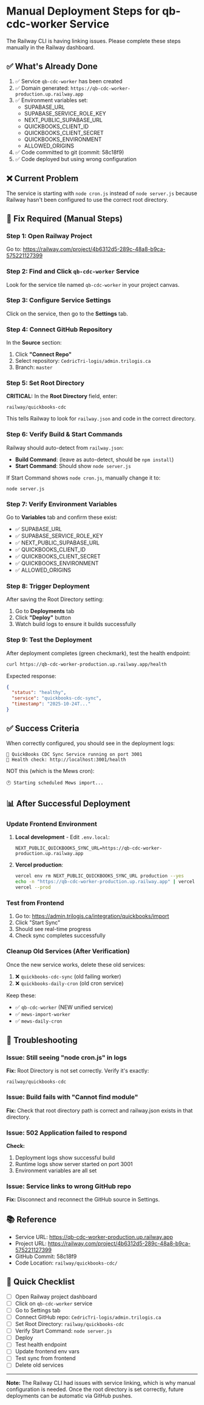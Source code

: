 # Manual Deployment Steps for qb-cdc-worker Service

The Railway CLI is having linking issues. Please complete these steps manually in the Railway dashboard.

## ✅ What's Already Done

1. ✅ Service `qb-cdc-worker` has been created
2. ✅ Domain generated: `https://qb-cdc-worker-production.up.railway.app`
3. ✅ Environment variables set:
   - SUPABASE_URL
   - SUPABASE_SERVICE_ROLE_KEY
   - NEXT_PUBLIC_SUPABASE_URL
   - QUICKBOOKS_CLIENT_ID
   - QUICKBOOKS_CLIENT_SECRET
   - QUICKBOOKS_ENVIRONMENT
   - ALLOWED_ORIGINS
4. ✅ Code committed to git (commit: 58c18f9)
5. ✅ Code deployed but using wrong configuration

## ❌ Current Problem

The service is starting with `node cron.js` instead of `node server.js` because Railway hasn't been configured to use the correct root directory.

## 🔧 Fix Required (Manual Steps)

### Step 1: Open Railway Project

Go to: https://railway.com/project/4b6312d5-289c-48a8-b9ca-575221127399

### Step 2: Find and Click `qb-cdc-worker` Service

Look for the service tile named `qb-cdc-worker` in your project canvas.

### Step 3: Configure Service Settings

Click on the service, then go to the **Settings** tab.

### Step 4: Connect GitHub Repository

In the **Source** section:
1. Click **"Connect Repo"**
2. Select repository: `CedricTri-logis/admin.trilogis.ca`
3. Branch: `master`

### Step 5: Set Root Directory

**CRITICAL:** In the **Root Directory** field, enter:
```
railway/quickbooks-cdc
```

This tells Railway to look for `railway.json` and code in the correct directory.

### Step 6: Verify Build & Start Commands

Railway should auto-detect from `railway.json`:
- **Build Command**: (leave as auto-detect, should be `npm install`)
- **Start Command**: Should show `node server.js`

If Start Command shows `node cron.js`, manually change it to:
```
node server.js
```

### Step 7: Verify Environment Variables

Go to **Variables** tab and confirm these exist:
- ✅ SUPABASE_URL
- ✅ SUPABASE_SERVICE_ROLE_KEY
- ✅ NEXT_PUBLIC_SUPABASE_URL
- ✅ QUICKBOOKS_CLIENT_ID
- ✅ QUICKBOOKS_CLIENT_SECRET
- ✅ QUICKBOOKS_ENVIRONMENT
- ✅ ALLOWED_ORIGINS

### Step 8: Trigger Deployment

After saving the Root Directory setting:
1. Go to **Deployments** tab
2. Click **"Deploy"** button
3. Watch build logs to ensure it builds successfully

### Step 9: Test the Deployment

After deployment completes (green checkmark), test the health endpoint:

```bash
curl https://qb-cdc-worker-production.up.railway.app/health
```

Expected response:
```json
{
  "status": "healthy",
  "service": "quickbooks-cdc-sync",
  "timestamp": "2025-10-24T..."
}
```

## ✅ Success Criteria

When correctly configured, you should see in the deployment logs:
```
🚀 QuickBooks CDC Sync Service running on port 3001
📍 Health check: http://localhost:3001/health
```

NOT this (which is the Mews cron):
```
🕐 Starting scheduled Mews import...
```

## 📊 After Successful Deployment

### Update Frontend Environment

1. **Local development** - Edit `.env.local`:
   ```
   NEXT_PUBLIC_QUICKBOOKS_SYNC_URL=https://qb-cdc-worker-production.up.railway.app
   ```

2. **Vercel production**:
   ```bash
   vercel env rm NEXT_PUBLIC_QUICKBOOKS_SYNC_URL production --yes
   echo -n "https://qb-cdc-worker-production.up.railway.app" | vercel env add NEXT_PUBLIC_QUICKBOOKS_SYNC_URL production
   vercel --prod
   ```

### Test from Frontend

1. Go to: https://admin.trilogis.ca/integration/quickbooks/import
2. Click "Start Sync"
3. Should see real-time progress
4. Check sync completes successfully

### Cleanup Old Services (After Verification)

Once the new service works, delete these old services:
1. ❌ `quickbooks-cdc-sync` (old failing worker)
2. ❌ `quickbooks-daily-cron` (old cron service)

Keep these:
- ✅ `qb-cdc-worker` (NEW unified service)
- ✅ `mews-import-worker`
- ✅ `mews-daily-cron`

## 🐛 Troubleshooting

### Issue: Still seeing "node cron.js" in logs

**Fix:** Root Directory is not set correctly. Verify it's exactly:
```
railway/quickbooks-cdc
```

### Issue: Build fails with "Cannot find module"

**Fix:** Check that root directory path is correct and railway.json exists in that directory.

### Issue: 502 Application failed to respond

**Check:**
1. Deployment logs show successful build
2. Runtime logs show server started on port 3001
3. Environment variables are all set

### Issue: Service links to wrong GitHub repo

**Fix:** Disconnect and reconnect the GitHub source in Settings.

## 📚 Reference

- Service URL: https://qb-cdc-worker-production.up.railway.app
- Project URL: https://railway.com/project/4b6312d5-289c-48a8-b9ca-575221127399
- GitHub Commit: 58c18f9
- Code Location: `railway/quickbooks-cdc/`

## 🎯 Quick Checklist

- [ ] Open Railway project dashboard
- [ ] Click on `qb-cdc-worker` service
- [ ] Go to Settings tab
- [ ] Connect GitHub repo: `CedricTri-logis/admin.trilogis.ca`
- [ ] Set Root Directory: `railway/quickbooks-cdc`
- [ ] Verify Start Command: `node server.js`
- [ ] Deploy
- [ ] Test health endpoint
- [ ] Update frontend env vars
- [ ] Test sync from frontend
- [ ] Delete old services

---

**Note:** The Railway CLI had issues with service linking, which is why manual configuration is needed. Once the root directory is set correctly, future deployments can be automatic via GitHub pushes.

